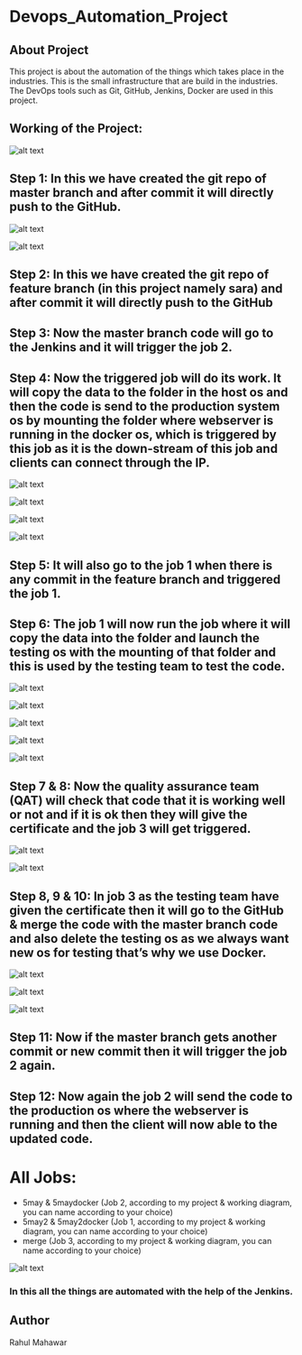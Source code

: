 # Devops_Automation_Project

## About Project
This project is about the automation of the things which takes place in the industries. This is the small infrastructure that are build in the industries. The DevOps tools such as Git, GitHub, Jenkins, Docker are used in this project.

## Working of the Project:

![alt text](https://github.com/Rahul-Mahawar/Devops_Automation_Project/blob/master/workflow.png)

## Step 1: In this we have created the git repo of master branch and after commit it will directly push to the GitHub.

![alt text](https://github.com/Rahul-Mahawar/Devops_Automation_Project/blob/master/hook.png)

![alt text](https://github.com/Rahul-Mahawar/Devops_Automation_Project/blob/master/directory.png)

## Step 2: In this we have created the git repo of feature branch (in this project namely sara) and after commit it will directly push to the GitHub

## Step 3: Now the master branch code will go to the Jenkins and it will trigger the job 2.

## Step 4: Now the triggered job will do its work. It will copy the data to the folder in the host os and then the code is send to the production system os by mounting the folder where webserver is running in the docker os, which is triggered by this job as it is the down-stream of this job and clients can connect through the IP.

![alt text](https://github.com/Rahul-Mahawar/Devops_Automation_Project/blob/master/job1.1.png)

![alt text](https://github.com/Rahul-Mahawar/Devops_Automation_Project/blob/master/job1.2.png)

![alt text](https://github.com/Rahul-Mahawar/Devops_Automation_Project/blob/master/job2.1.png)

![alt text](https://github.com/Rahul-Mahawar/Devops_Automation_Project/blob/master/job2.2.png)

## Step 5: It will also go to the job 1 when there is any commit in the feature branch and triggered the job 1.

## Step 6: The job 1 will now run the job where it will copy the data into the folder and launch the testing os with the mounting of that folder and this is used by the testing team to test the code.

![alt text](https://github.com/Rahul-Mahawar/Devops_Automation_Project/blob/master/worktest1.1.png)

![alt text](https://github.com/Rahul-Mahawar/Devops_Automation_Project/blob/master/worktest1.2.png)

![alt text](https://github.com/Rahul-Mahawar/Devops_Automation_Project/blob/master/worktest1.3.png)

![alt text](https://github.com/Rahul-Mahawar/Devops_Automation_Project/blob/master/testingos1.1.png)

![alt text](https://github.com/Rahul-Mahawar/Devops_Automation_Project/blob/master/testingos1.2.png)

## Step 7 & 8: Now the quality assurance team (QAT) will check that code that it is working well or not and if it is ok then they will give the certificate and the job 3 will get triggered.

![alt text](https://github.com/Rahul-Mahawar/Devops_Automation_Project/blob/master/runcode.png)

![alt text](https://github.com/Rahul-Mahawar/Devops_Automation_Project/blob/master/pycode.png)

## Step 8, 9 & 10: In job 3 as the testing team have given the certificate then it will go to the GitHub & merge the code with the master branch code and also delete the testing os as we always want new os for testing that’s why we use Docker.

![alt text](https://github.com/Rahul-Mahawar/Devops_Automation_Project/blob/master/merge1.1.png)

![alt text](https://github.com/Rahul-Mahawar/Devops_Automation_Project/blob/master/merge1.2.png)

![alt text](https://github.com/Rahul-Mahawar/Devops_Automation_Project/blob/master/merge1.3.png)

## Step 11: Now if the master branch gets another commit or new commit then it will trigger the job 2 again.

## Step 12: Now again the job 2 will send the code to the production os where the webserver is running and then the client will now able to the updated code.

# All Jobs:
- 5may & 5maydocker (Job 2, according to my project & working diagram, you can name according to your choice)
- 5may2 & 5may2docker (Job 1, according to my project & working diagram, you can name according to your choice)
- merge (Job 3, according to my project & working diagram, you can name according to your choice)

![alt text](https://github.com/Rahul-Mahawar/Devops_Automation_Project/blob/master/show.png)

### In this all the things are automated with the help of the Jenkins.

## Author 
Rahul Mahawar
